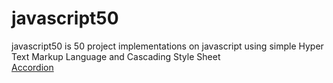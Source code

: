 # javascript50
javascript50 is 50 project implementations on javascript using simple Hyper Text Markup Language and Cascading Style Sheet
<br>
[Accordion](https://atef7534.github.io/javascript50/Accordion/)
